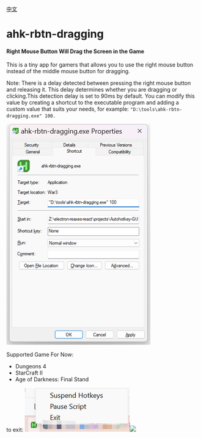 [中文](README.zh.md)
# ahk-rbtn-dragging
#### Right Mouse Button Will Drag the Screen in the Game

This is a tiny app for gamers that allows you to use the right mouse button instead of the middle mouse button for dragging.


Note: There is a delay detected between pressing the right mouse button and releasing it. This delay determines whether you are dragging or clicking.This detection delay is set to 90ms by default. 
You can modify this value by creating a shortcut to the executable program and adding a custom value that suits your needs, for example:
`"D:\tools\ahk-rbtn-dragging.exe" 100.`

![531b21b70568fa1cba9615dea9e0252.png](531b21b70568fa1cba9615dea9e0252.png)

Supported Game For Now:
<ul>
    <li>Dungeons 4</li>
    <li>StarCraft II</li>
    <li>Age of Darkness: Final Stand</li>
</ul>


to exit:
![fc4f441fafd2e7d789b8de42722bee9.png](fc4f441fafd2e7d789b8de42722bee9.png)<img src="./">
